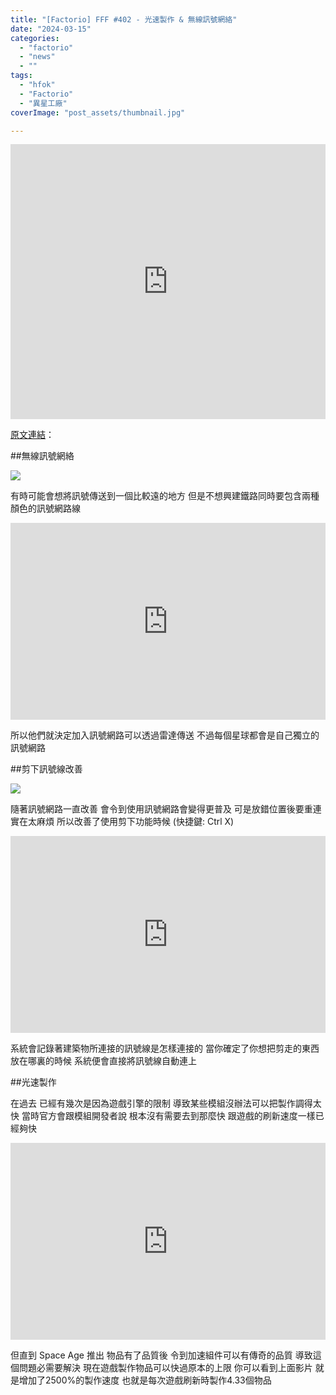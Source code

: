 ```yaml
---
title: "[Factorio] FFF #402 - 光速製作 & 無線訊號網絡"
date: "2024-03-15"
categories:
  - "factorio"
  - "news"
  - ""
tags:
  - "hfok"
  - "Factorio"
  - "異星工廠"
coverImage: "post_assets/thumbnail.jpg"

---
```


<!-- Embed -->

<iframe width="100%" height="440" src="https://www.youtube.com/embed/tub16GlJGPo" 
  title="YouTube video player" frameborder="0" allow="accelerometer; autoplay;
  clipboard-write; encrypted-media; gyroscope; picture-in-picture; web-share"
  referrerpolicy="strict-origin-when-cross-origin" allowfullscreen></iframe>


<!-- Context -->

[原文連結](https://factorio.com/blog/post/fff-402)：

##無線訊號網絡

![](post_assets/fff-402-rail-wires.png)

有時可能會想將訊號傳送到一個比較遠的地方
但是不想興建鐵路同時要包含兩種顏色的訊號網路線

<iframe width="100%" height="315" src="https://cdn.factorio.com/assets/blog-sync/fff-402-radar-connection.mp4" frameborder="0" allowfullscreen></iframe>

所以他們就決定加入訊號網路可以透過雷達傳送
不過每個星球都會是自己獨立的訊號網路

##剪下訊號線改善

![](post_assets/fff-402-move-goal.png)

隨著訊號網路一直改善
會令到使用訊號網路會變得更普及
可是放錯位置後要重連實在太麻煩
所以改善了使用剪下功能時候 (快捷鍵: Ctrl X)

<iframe width="100%" height="315" src="https://cdn.factorio.com/assets/blog-sync/fff-402-cut-paste-wires.mp4" frameborder="0" allowfullscreen></iframe>

系統會記錄著建築物所連接的訊號線是怎樣連接的
當你確定了你想把剪走的東西放在哪裏的時候
系統便會直接將訊號線自動連上

##光速製作

在過去 已經有幾次是因為遊戲引擎的限制 
導致某些模組沒辦法可以把製作調得太快
當時官方會跟模組開發者說
根本沒有需要去到那麼快
跟遊戲的刷新速度一樣已經夠快

<iframe width="100%" height="315" src="https://cdn.factorio.com/assets/blog-sync/fff-402-superfast-foundry.mp4" frameborder="0" allowfullscreen></iframe>

但直到 Space Age 推出
物品有了品質後
令到加速組件可以有傳奇的品質
導致這個問題必需要解決
現在遊戲製作物品可以快過原本的上限
你可以看到上面影片
就是增加了2500%的製作速度
也就是每次遊戲刷新時製作4.33個物品